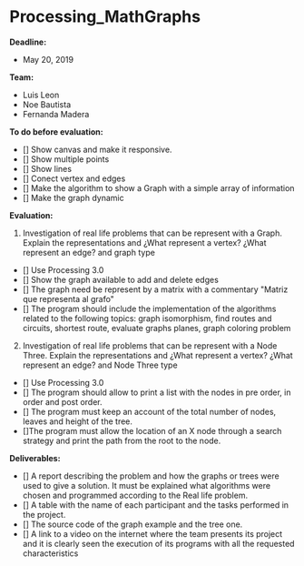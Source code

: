 # Processing_MathGraphs

**Deadline:** 
- May 20, 2019

**Team:**
- Luis Leon
- Noe Bautista
- Fernanda Madera

**To do before evaluation:**
- [] Show canvas and make it responsive.
- [] Show multiple points
- [] Show lines
- [] Conect vertex and edges
- [] Make the algorithm to show a Graph with a simple array of information
- [] Make the graph dynamic

**Evaluation:**
1) Investigation of real life problems that can be represent with a Graph. 
Explain the representations and ¿What represent a vertex? ¿What represent an edge? and graph type

- [] Use Processing 3.0
- [] Show the graph available to add and delete edges
- [] The graph need be represent by a matrix with a commentary "Matriz que representa al grafo"
- [] The program should include the implementation of the algorithms related to the following topics: graph isomorphism, find routes and circuits, shortest route, evaluate graphs planes, graph coloring problem

2) Investigation of real life problems that can be represent with a Node Three.
Explain the representations and ¿What represent a vertex? ¿What represent an edge? and Node Three type

- [] Use Processing 3.0
- [] The program should allow to print a list with the nodes in pre order, in order and post order.
- [] The program must keep an account of the total number of nodes, leaves and height of the tree.
- []The program must allow the location of an X node through a search strategy and
print the path from the root to the node.

**Deliverables:**

- [] A report describing the problem and how the graphs or trees were used to give a solution. It must be explained what algorithms were chosen and programmed according to the Real life problem.
- [] A table with the name of each participant and the tasks performed in the project.
- [] The source code of the graph example and the tree one.
- [] A link to a video on the internet where the team presents its project and it is clearly seen the execution of its programs with all the requested characteristics
